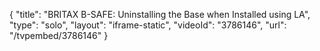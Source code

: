 {
    "title": "BRITAX B-SAFE: Uninstalling the Base when Installed using LA",
    "type": "solo",
    "layout": "iframe-static",
    "videoId": "3786146",
    "url": "\/tvpembed\/3786146"
}
